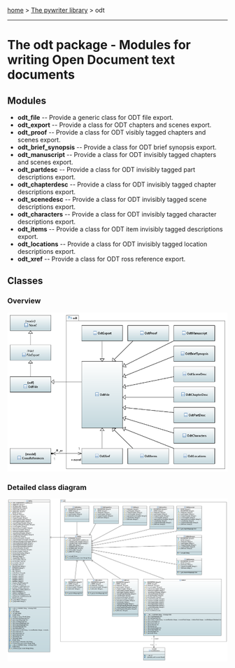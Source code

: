 [home](../index) > [The pywriter library](index) > odt

---

# The odt package - Modules for writing Open Document text documents
 
## Modules
 
- **odt_file** -- Provide a generic class for ODT file export.
- **odt_export** -- Provide a class for ODT chapters and scenes export.
- **odt_proof** -- Provide a class for ODT visibly tagged chapters and scenes export.
- **odt_brief_synopsis** -- Provide a class for ODT brief synopsis export.
- **odt_manuscript** -- Provide a class for ODT invisibly tagged chapters and scenes export.
- **odt_partdesc** -- Provide a class for ODT invisibly tagged part descriptions export.
- **odt_chapterdesc** -- Provide a class for ODT invisibly tagged chapter descriptions export.
- **odt_scenedesc** -- Provide a class for ODT invisibly tagged scene descriptions export.
- **odt_characters** -- Provide a class for ODT invisibly tagged character descriptions export.
- **odt_items** -- Provide a class for ODT item invisibly tagged descriptions export.
- **odt_locations** -- Provide a class for ODT invisibly tagged location descriptions export.
- **odt_xref** -- Provide a class for ODT ross reference export.

## Classes

### Overview

![odt package class diagram](img/odt_package_class_diagram.png)

### Detailed class diagram

![odt package detailed class diagram](img/odt_package_detailed_class_diagram.png)